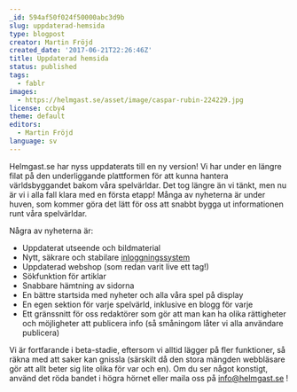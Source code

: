 ```yaml
---
_id: 594af50f024f50000abc3d9b
slug: uppdaterad-hemsida
type: blogpost
creator: Martin Fröjd
created_date: '2017-06-21T22:26:46Z'
title: Uppdaterad hemsida
status: published
tags:
  - fablr
images:
  - https://helmgast.se/asset/image/caspar-rubin-224229.jpg
license: ccby4
theme: default
editors:
  - Martin Fröjd
language: sv
---
```

Helmgast.se har nyss uppdaterats till en ny version! Vi har under en längre filat på den underliggande plattformen för att kunna hantera världsbyggandet bakom våra spelvärldar. Det tog längre än vi tänkt, men nu är vi i alla fall klara med en första etapp! Många av nyheterna är under huven, som kommer göra det lätt för oss att snabbt bygga ut informationen runt våra spelvärldar.

Några av nyheterna är:

* Uppdaterat utseende och bildmaterial
* Nytt, säkrare och stabilare [inloggningssystem](https://helmgast.se/meta/ny-login)
* Uppdaterad webshop (som redan varit live ett tag!)
* Sökfunktion för artiklar
* Snabbare hämtning av sidorna
* En bättre startsida med nyheter och alla våra spel på display
* En egen sektion för varje spelvärld, inklusive en blogg för varje
* Ett gränssnitt för oss redaktörer som gör att man kan ha olika rättigheter och möjligheter att publicera info (så småningom låter vi alla användare publicera)

Vi är fortfarande i beta-stadie, eftersom vi alltid lägger på fler funktioner, så räkna med att saker kan gnissla (särskilt då den stora mängden webbläsare gör att allt beter sig lite olika för var och en). Om du ser något konstigt, använd det röda bandet i högra hörnet eller maila oss på info@helmgast.se !
